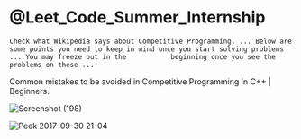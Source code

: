 
#  @Leet_Code_Summer_Internship
    Check what Wikipedia says about Competitive Programming. ... Below are some points you need to keep in mind once you start solving problems ... You may freeze out in the           beginning once you see the problems on these ...  
                            
                                
   Common mistakes to be avoided in Competitive Programming in C++ | Beginners.
          
![Screenshot (198)](https://user-images.githubusercontent.com/65655892/128461851-1a574f73-27e7-48a3-a536-984b6ef25e35.png)

![Peek 2017-09-30 21-04](https://user-images.githubusercontent.com/65655892/128462275-770d1885-81da-42fb-8b53-f15363ab0d0b.gif)
